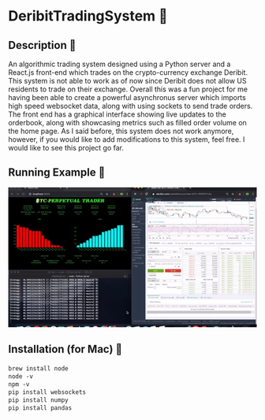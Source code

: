 # DeribitTradingSystem :brain:

## Description :penguin:
An algorithmic trading system designed using a Python server and a React.js front-end which trades on the crypto-currency exchange Deribit. This system is not able to work as of now since Deribit does not allow US residents to trade on their exchange. Overall this was a fun project for me having been able to create a powerful asynchronus server which imports high speed websocket data, along with using sockets to send trade orders. The front end has a graphical interface showing live updates to the orderbook, along with showcasing metrics such as filled order volume on the home page. As I said before, this system does not work anymore, however, if you would like to add modifications to this system, feel free. I would like to see this project go far.

## Running Example :ice_cube:
![alt](https://github.com/marscolony2040/DeribitTradingSystem/blob/main/images/show.gif)

## Installation (for Mac) :apple:
```shell
brew install node
node -v
npm -v
pip install websockets
pip install numpy
pip install pandas
```
